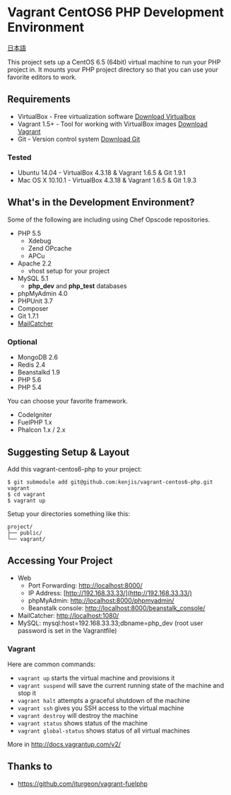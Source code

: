 # Vagrant CentOS6 PHP Development Environment

[日本語](README.ja.md)

This project sets up a CentOS 6.5 (64bit) virtual machine to run your PHP project in.  It mounts your PHP project directory so that you can use your favorite editors to work.

## Requirements

* VirtualBox - Free virtualization software [Download Virtualbox](https://www.virtualbox.org/wiki/Downloads)
* Vagrant 1.5+ - Tool for working with VirtualBox images [Download Vagrant](http://downloads.vagrantup.com/)
* Git - Version control system [Download Git](http://git-scm.com/downloads)

### Tested

* Ubuntu 14.04     - VirtualBox 4.3.18 & Vagrant 1.6.5 & Git 1.9.1
* Mac OS X 10.10.1 - VirtualBox 4.3.18 & Vagrant 1.6.5 & Git 1.9.3

## What's in the Development Environment?

Some of the following are including using Chef Opscode repositories.

* PHP 5.5
  * Xdebug
  * Zend OPcache
  * APCu
* Apache 2.2
  * vhost setup for your project
* MySQL 5.1
  * **php_dev** and **php_test** databases
* phpMyAdmin 4.0
* PHPUnit 3.7
* Composer
* Git 1.7.1
* [MailCatcher](http://mailcatcher.me/)

### Optional

* MongoDB 2.6
* Redis 2.4
* Beanstalkd 1.9
* PHP 5.6
* PHP 5.4

You can choose your favorite framework.

* CodeIgniter
* FuelPHP 1.x
* Phalcon 1.x / 2.x

## Suggesting Setup & Layout

Add this vagrant-centos6-php to your project:

	$ git submodule add git@github.com:kenjis/vagrant-centos6-php.git vagrant
	$ cd vagrant
	$ vagrant up

Setup your directories something like this:

	project/
	├── public/
	└── vagrant/

## Accessing Your Project

* Web
  * Port Forwarding: [http://localhost:8000/](http://localhost:8000/)
  * IP Address: [http://192.168.33.33/](http://192.168.33.33/)
  * phpMyAdmin: [http://localhost:8000/phpmyadmin/](http://localhost:8000/phpmyadmin/)
  * Beanstalk console: [http://localhost:8000/beanstalk_console/](http://localhost:8000/beanstalk_console/)
* MailCatcher: [http://localhost:1080/](http://localhost:1080/)
* MySQL: mysql:host=192.168.33.33;dbname=php_dev (root user password is set in the Vagrantfile)

### Vagrant

Here are common commands:

* `vagrant up` starts the virtual machine and provisions it
* `vagrant suspend` will save the current running state of the machine and stop it
* `vagrant halt` attempts a graceful shutdown of the machine
* `vagrant ssh` gives you SSH access to the virtual machine
* `vagrant destroy` will destroy the machine
* `vagrant status` shows status of the machine
* `vagrant global-status` shows status of all virtual machines

More in http://docs.vagrantup.com/v2/

## Thanks to

* https://github.com/iturgeon/vagrant-fuelphp
